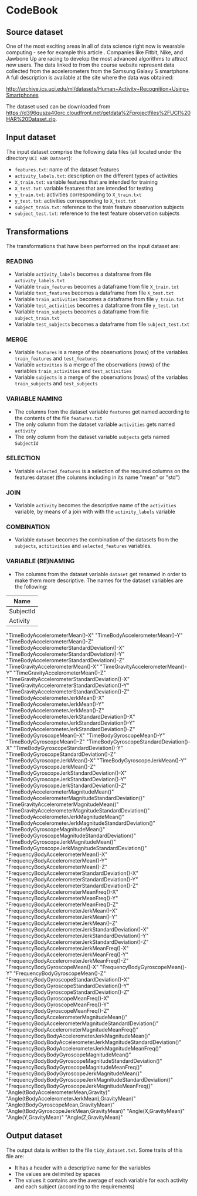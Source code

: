 # CodeBook

## Source dataset

One of the most exciting areas in all of data science right now is wearable computing - see for example this article . Companies like Fitbit, Nike, and Jawbone Up are racing to develop the most advanced algorithms to attract new users. The data linked to from the course website represent data collected from the accelerometers from the Samsung Galaxy S smartphone. A full description is available at the site where the data was obtained:

<http://archive.ics.uci.edu/ml/datasets/Human+Activity+Recognition+Using+Smartphones>

The dataset used can be downloaded from <https://d396qusza40orc.cloudfront.net/getdata%2Fprojectfiles%2FUCI%20HAR%20Dataset.zip>. 

## Input dataset

The input dataset comprise the following data files (all located under the directory `UCI HAR Dataset`):

- `features.txt`: name of the dataset features
- `activity_labels.txt`: description on the different types of activities
- `X_train.txt`: variable features that are intended for training
- `X_test.txt`: variable features that are intended for testing
- `y_train.txt`: activities corresponding to `X_train.txt`
- `y_test.txt`: activities corresponding to `X_test.txt`
- `subject_train.txt`:  reference to the train feature observation subjects
- `subject_test.txt`: reference to the test feature observation subjects 


## Transformations

The transformations that have been performed on the input dataset are:

### READING 

- Variable `activity_labels` becomes a dataframe from file `activity_labels.txt` 
- Variable `train_features` becomes a dataframe from file `X_train.txt`
- Variable `test_features` becomes a dataframe from file `X_test.txt`
- Variable `train_activities` becomes a dataframe from file `y_train.txt`
- Variable `test_activities` becomes a dataframe from file `y_test.txt`
- Variable `train_subjects` becomes a dataframe from file `subject_train.txt`
- Variable `test_subjects` becomes a dataframe from file `subject_test.txt`

### MERGE

- Variable `features` is a merge of the observations (rows) of the variables `train_features` and `test_features`
- Variable `activities` is a merge of the observations (rows) of the variables `train_activities` and `test_activities`
- Variable `subjects` is a merge of the observations (rows) of the variables `train_subjects` and `test_subjects`

### VARIABLE NAMING

- The columns from the dataset variable `features` get named according to the contents of the file `features.txt`
- The only column from the dataset variable `activities` gets named `activity`
- The only column from the dataset variable `subjects` gets named `SubjectId`

### SELECTION

- Variable `selected_features` is a selection of the required columns on the features dataset (the columns including in its name "mean" or "std")

### JOIN

- Variable `activity` becomes the descriptive name of the `activities` variable, by means of a join with with the `activity_labels` variable

### COMBINATION

- Variable `dataset` becomes the combination of the datasets from the `subjects`, `actitivities` and `selected_features` variables.

### VARIABLE (RE)NAMING

- The columns from the dataset variable `dataset` get renamed in order to make them more descriptive. The names for the dataset variables are the following:

| Name | 
| ---- | 
| SubjectId |
| Activity | 

"TimeBodyAccelerometerMean()-X"
"TimeBodyAccelerometerMean()-Y"
"TimeBodyAccelerometerMean()-Z"
"TimeBodyAccelerometerStandardDeviation()-X"
"TimeBodyAccelerometerStandardDeviation()-Y"
"TimeBodyAccelerometerStandardDeviation()-Z"
"TimeGravityAccelerometerMean()-X"
"TimeGravityAccelerometerMean()-Y"
"TimeGravityAccelerometerMean()-Z"
"TimeGravityAccelerometerStandardDeviation()-X"
"TimeGravityAccelerometerStandardDeviation()-Y"
"TimeGravityAccelerometerStandardDeviation()-Z"
"TimeBodyAccelerometerJerkMean()-X"
"TimeBodyAccelerometerJerkMean()-Y"
"TimeBodyAccelerometerJerkMean()-Z"
"TimeBodyAccelerometerJerkStandardDeviation()-X"
"TimeBodyAccelerometerJerkStandardDeviation()-Y"
"TimeBodyAccelerometerJerkStandardDeviation()-Z"
"TimeBodyGyroscopeMean()-X"
"TimeBodyGyroscopeMean()-Y"
"TimeBodyGyroscopeMean()-Z"
"TimeBodyGyroscopeStandardDeviation()-X"
"TimeBodyGyroscopeStandardDeviation()-Y"
"TimeBodyGyroscopeStandardDeviation()-Z"
"TimeBodyGyroscopeJerkMean()-X"
"TimeBodyGyroscopeJerkMean()-Y"
"TimeBodyGyroscopeJerkMean()-Z"
"TimeBodyGyroscopeJerkStandardDeviation()-X"
"TimeBodyGyroscopeJerkStandardDeviation()-Y"
"TimeBodyGyroscopeJerkStandardDeviation()-Z"
"TimeBodyAccelerometerMagnitudeMean()"
"TimeBodyAccelerometerMagnitudeStandardDeviation()"
"TimeGravityAccelerometerMagnitudeMean()"
"TimeGravityAccelerometerMagnitudeStandardDeviation()"
"TimeBodyAccelerometerJerkMagnitudeMean()"
"TimeBodyAccelerometerJerkMagnitudeStandardDeviation()"
"TimeBodyGyroscopeMagnitudeMean()"
"TimeBodyGyroscopeMagnitudeStandardDeviation()"
"TimeBodyGyroscopeJerkMagnitudeMean()"
"TimeBodyGyroscopeJerkMagnitudeStandardDeviation()"
"FrequencyBodyAccelerometerMean()-X"
"FrequencyBodyAccelerometerMean()-Y"
"FrequencyBodyAccelerometerMean()-Z"
"FrequencyBodyAccelerometerStandardDeviation()-X"
"FrequencyBodyAccelerometerStandardDeviation()-Y"
"FrequencyBodyAccelerometerStandardDeviation()-Z"
"FrequencyBodyAccelerometerMeanFreq()-X"
"FrequencyBodyAccelerometerMeanFreq()-Y"
"FrequencyBodyAccelerometerMeanFreq()-Z"
"FrequencyBodyAccelerometerJerkMean()-X"
"FrequencyBodyAccelerometerJerkMean()-Y"
"FrequencyBodyAccelerometerJerkMean()-Z"
"FrequencyBodyAccelerometerJerkStandardDeviation()-X"
"FrequencyBodyAccelerometerJerkStandardDeviation()-Y"
"FrequencyBodyAccelerometerJerkStandardDeviation()-Z"
"FrequencyBodyAccelerometerJerkMeanFreq()-X"
"FrequencyBodyAccelerometerJerkMeanFreq()-Y"
"FrequencyBodyAccelerometerJerkMeanFreq()-Z"
"FrequencyBodyGyroscopeMean()-X"
"FrequencyBodyGyroscopeMean()-Y"
"FrequencyBodyGyroscopeMean()-Z"
"FrequencyBodyGyroscopeStandardDeviation()-X"
"FrequencyBodyGyroscopeStandardDeviation()-Y"
"FrequencyBodyGyroscopeStandardDeviation()-Z"
"FrequencyBodyGyroscopeMeanFreq()-X"
"FrequencyBodyGyroscopeMeanFreq()-Y"
"FrequencyBodyGyroscopeMeanFreq()-Z"
"FrequencyBodyAccelerometerMagnitudeMean()"
"FrequencyBodyAccelerometerMagnitudeStandardDeviation()"
"FrequencyBodyAccelerometerMagnitudeMeanFreq()"
"FrequencyBodyBodyAccelerometerJerkMagnitudeMean()"
"FrequencyBodyBodyAccelerometerJerkMagnitudeStandardDeviation()"
"FrequencyBodyBodyAccelerometerJerkMagnitudeMeanFreq()"
"FrequencyBodyBodyGyroscopeMagnitudeMean()"
"FrequencyBodyBodyGyroscopeMagnitudeStandardDeviation()"
"FrequencyBodyBodyGyroscopeMagnitudeMeanFreq()"
"FrequencyBodyBodyGyroscopeJerkMagnitudeMean()"
"FrequencyBodyBodyGyroscopeJerkMagnitudeStandardDeviation()"
"FrequencyBodyBodyGyroscopeJerkMagnitudeMeanFreq()"
"Angle(tBodyAccelerometerMean,Gravity)"
"Angle(tBodyAccelerometerJerkMean),GravityMean)"
"Angle(tBodyGyroscopeMean,GravityMean)"
"Angle(tBodyGyroscopeJerkMean,GravityMean)"
"Angle(X,GravityMean)"
"Angle(Y,GravityMean)"
"Angle(Z,GravityMean)"


## Output dataset

The output data is written to the file `tidy_dataset.txt`. Some traits of this file are:

- It has a header with a descriptive name for the variables
- The values are delimited by spaces 
- The values it contains are the average of each variable for each activity and each subject (according to the requirements)

